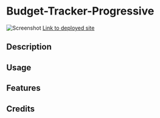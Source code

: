 # Budget-Tracker-Progressive

![Screenshot]()
[Link to deployed site]()

## Description

## Usage

## Features

## Credits
